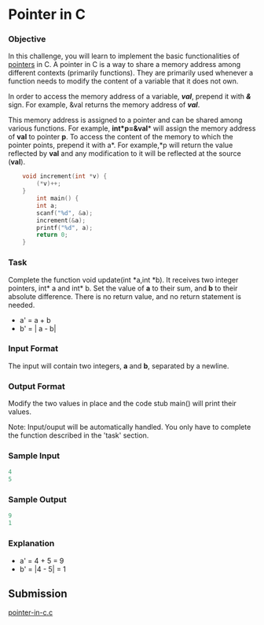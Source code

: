 # Pointer in C

### Objective

In this challenge, you will learn to implement the basic functionalities of [pointers](https://en.wikipedia.org/wiki/Pointer_%28computer_programming%29) in C. A pointer in C is a way to share a memory address among different contexts (primarily functions). They are primarily used whenever a function needs to modify the content of a variable that it does not own.

In order to access the memory address of a variable, ***val***, prepend it with ***&*** sign. For example, &val returns the memory address of ***val***.

This memory address is assigned to a pointer and can be shared among various functions. For example, **int\*p=&val*** will assign the memory address of **val** to pointer **p**. To access the content of the memory to which the pointer points, prepend it with a*. For example,*p will return the value reflected by **val** and any modification to it will be reflected at the source (**val**).

~~~c
	void increment(int *v) {
        (*v)++; 
    }
      	int main() {
        int a;
        scanf("%d", &a);
        increment(&a);
        printf("%d", a);
    	return 0;      
    }  
~~~

### Task

Complete the function void update(int \*a,int \*b). It receives two integer pointers, int\* a and int\* b. Set the value of **a** to their sum, and **b** to their absolute difference. There is no return value, and no return statement is needed.

- a' = a + b
- b' = | a - b|

### Input Format

The input will contain two integers, **a** and **b**, separated by a newline.

### Output Format

Modify the two values in place and the code stub main() will print their values.

Note: Input/ouput will be automatically handled. You only have to complete the function described in the 'task' section.

### Sample Input

~~~c
4
5
~~~

### Sample Output

~~~c
9
1
~~~

### Explanation

- a' = 4 + 5 = 9
- b' = |4 - 5| = 1

## Submission

[pointer-in-c.c](https://github.com/danipishinin/HackerRank/blob/main/c/pointer-in-c.c)
